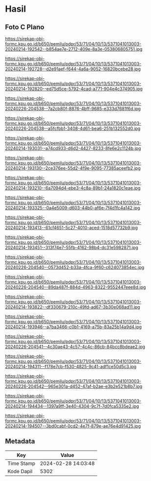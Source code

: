 # Hasil

## Foto C Plano

https://sirekap-obj-formc.kpu.go.id/b650/pemilu/pdpr/53/71/04/10/13/5371041013003-20240214-192542--b854ae7e-2712-409e-8a3e-053806805751.jpg

https://sirekap-obj-formc.kpu.go.id/b650/pemilu/pdpr/53/71/04/10/13/5371041013003-20240214-192728--d2e91aef-f644-4a6a-9052-16820bcebe28.jpg

https://sirekap-obj-formc.kpu.go.id/b650/pemilu/pdpr/53/71/04/10/13/5371041013003-20240214-192820--ed75d5ce-5792-4cad-a771-904e4c374905.jpg

https://sirekap-obj-formc.kpu.go.id/b650/pemilu/pdpr/53/71/04/10/13/5371041013003-20240226-204538--7a2cb80f-8876-4bff-9685-e333d7681f6d.jpg

https://sirekap-obj-formc.kpu.go.id/b650/pemilu/pdpr/53/71/04/10/13/5371041013003-20240226-204538--a5fcfbb1-3408-4d61-bea6-251b132552d0.jpg

https://sirekap-obj-formc.kpu.go.id/b650/pemilu/pdpr/53/71/04/10/13/5371041013003-20240214-193031--a74cd933-d6d2-4427-8233-8fe6e2c1124b.jpg

https://sirekap-obj-formc.kpu.go.id/b650/pemilu/pdpr/53/71/04/10/13/5371041013003-20240214-193130--2ce376ee-55d2-4f9e-9095-77385aceefb2.jpg

https://sirekap-obj-formc.kpu.go.id/b650/pemilu/pdpr/53/71/04/10/13/5371041013003-20240214-193210--6a7094d4-ebe3-4c8a-89b1-24a1820c1eae.jpg

https://sirekap-obj-formc.kpu.go.id/b650/pemilu/pdpr/53/71/04/10/13/5371041013003-20240214-193325--0a4e5009-d603-44b0-af6e-7f4d1fc4a142.jpg

https://sirekap-obj-formc.kpu.go.id/b650/pemilu/pdpr/53/71/04/10/13/5371041013003-20240214-193413--61cf4651-5c27-4010-aced-1518d57732b9.jpg

https://sirekap-obj-formc.kpu.go.id/b650/pemilu/pdpr/53/71/04/10/13/5371041013003-20240214-193451--313f74e7-55fb-4162-98b4-dc31e5982871.jpg

https://sirekap-obj-formc.kpu.go.id/b650/pemilu/pdpr/53/71/04/10/13/5371041013003-20240226-204540--0573d452-b33a-4fca-9f60-c624073854ec.jpg

https://sirekap-obj-formc.kpu.go.id/b650/pemilu/pdpr/53/71/04/10/13/5371041013003-20240226-204540--89da487f-884d-4963-8322-9552447eee8d.jpg

https://sirekap-obj-formc.kpu.go.id/b650/pemilu/pdpr/53/71/04/10/13/5371041013003-20240214-193822--df330679-210c-49fd-ad67-3b30e068ad11.jpg

https://sirekap-obj-formc.kpu.go.id/b650/pemilu/pdpr/53/71/04/10/13/5371041013003-20240214-193946--a7ba3466-c0b1-4169-a75b-83a25b14a9d4.jpg

https://sirekap-obj-formc.kpu.go.id/b650/pemilu/pdpr/53/71/04/10/13/5371041013003-20240226-204541--4c30ae43-4c57-4c4c-86cb-84bcc8bdeae2.jpg

https://sirekap-obj-formc.kpu.go.id/b650/pemilu/pdpr/53/71/04/10/13/5371041013003-20240214-194311--f178e7cb-f530-4825-9c41-adf1ce50d5c3.jpg

https://sirekap-obj-formc.kpu.go.id/b650/pemilu/pdpr/53/71/04/10/13/5371041013003-20240226-204542--965e301a-d452-47af-b2ae-e3b2e521b8b7.jpg

https://sirekap-obj-formc.kpu.go.id/b650/pemilu/pdpr/53/71/04/10/13/5371041013003-20240214-194434--1397a9ff-3e40-4304-9c7f-7d0fca5335e2.jpg

https://sirekap-obj-formc.kpu.go.id/b650/pemilu/pdpr/53/71/04/10/13/5371041013003-20240214-194507--3bd0cabf-0cd2-4e7f-879e-ae76e4d91425.jpg


## Metadata

| Key        | Value               |
| ---------- | ------------------- |
| Time Stamp | 2024-02-28 14:03:48 |
| Kode Dapil | 5302                |



